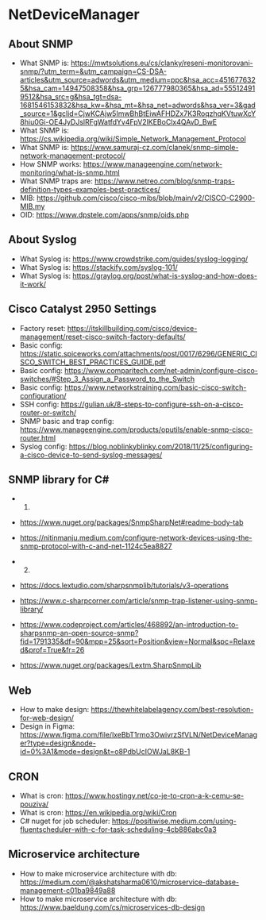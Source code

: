 # NetDeviceManager

## About SNMP
- What SNMP is: https://mwtsolutions.eu/cs/clanky/reseni-monitorovani-snmp/?utm_term=&utm_campaign=CS-DSA-articles&utm_source=adwords&utm_medium=ppc&hsa_acc=4516776325&hsa_cam=14947508358&hsa_grp=126777980365&hsa_ad=555124919512&hsa_src=g&hsa_tgt=dsa-1681546153832&hsa_kw=&hsa_mt=&hsa_net=adwords&hsa_ver=3&gad_source=1&gclid=CjwKCAjw5ImwBhBtEiwAFHDZx7K3RoqzhqKVtuwXcY8hiu0Gi-OE4JyDJslRFgWatfdYv4FpV2lKEBoClx4QAvD_BwE
- What SNMP is: https://cs.wikipedia.org/wiki/Simple_Network_Management_Protocol
- What SNMP is: https://www.samuraj-cz.com/clanek/snmp-simple-network-management-protocol/
- How SNMP works: https://www.manageengine.com/network-monitoring/what-is-snmp.html
- What SNMP traps are: https://www.netreo.com/blog/snmp-traps-definition-types-examples-best-practices/
- MIB: https://github.com/cisco/cisco-mibs/blob/main/v2/CISCO-C2900-MIB.my
- OID: https://www.dpstele.com/apps/snmp/oids.php

## About Syslog
- What Syslog is: https://www.crowdstrike.com/guides/syslog-logging/
- What Syslog is: https://stackify.com/syslog-101/
- What Syslog is: https://graylog.org/post/what-is-syslog-and-how-does-it-work/

## Cisco Catalyst 2950 Settings
- Factory reset: https://itskillbuilding.com/cisco/device-management/reset-cisco-switch-factory-defaults/
- Basic config: https://static.spiceworks.com/attachments/post/0017/6296/GENERIC_CISCO_SWITCH_BEST_PRACTICES_GUIDE.pdf
- Basic config: https://www.comparitech.com/net-admin/configure-cisco-switches/#Step_3_Assign_a_Password_to_the_Switch
- Basic config: https://www.networkstraining.com/basic-cisco-switch-configuration/
- SSH config: https://gulian.uk/8-steps-to-configure-ssh-on-a-cisco-router-or-switch/
- SNMP basic and trap config: https://www.manageengine.com/products/oputils/enable-snmp-cisco-router.html
- Syslog config: https://blog.noblinkyblinky.com/2018/11/25/configuring-a-cisco-device-to-send-syslog-messages/

## SNMP library for C#
- 1)
-   https://www.nuget.org/packages/SnmpSharpNet#readme-body-tab
-   https://nitinmanju.medium.com/configure-network-devices-using-the-snmp-protocol-with-c-and-net-1124c5ea8827
- 2)
-   https://docs.lextudio.com/sharpsnmplib/tutorials/v3-operations

- https://www.c-sharpcorner.com/article/snmp-trap-listener-using-snmp-library/
- https://www.codeproject.com/articles/468892/an-introduction-to-sharpsnmp-an-open-source-snmp?fid=1791335&df=90&mpp=25&sort=Position&view=Normal&spc=Relaxed&prof=True&fr=26
- https://www.nuget.org/packages/Lextm.SharpSnmpLib

## Web
- How to make design: https://thewhitelabelagency.com/best-resolution-for-web-design/
- Design in Figma: https://www.figma.com/file/lxeBbT1rmo3OwivrzSfVLN/NetDeviceManager?type=design&node-id=0%3A1&mode=design&t=o8PdbUcIOWJaL8KB-1

## CRON
- What is cron: https://www.hostingy.net/co-je-to-cron-a-k-cemu-se-pouziva/
- What is cron: https://en.wikipedia.org/wiki/Cron
- C# nuget for job scheduler: https://positiwise.medium.com/using-fluentscheduler-with-c-for-task-scheduling-4cb886abc0a3

## Microservice architecture 
- How to make microservice architecture with db: https://medium.com/@akshatsharma0610/microservice-database-management-c01ba9849a88
- How to make microservice architecture with db: https://www.baeldung.com/cs/microservices-db-design
